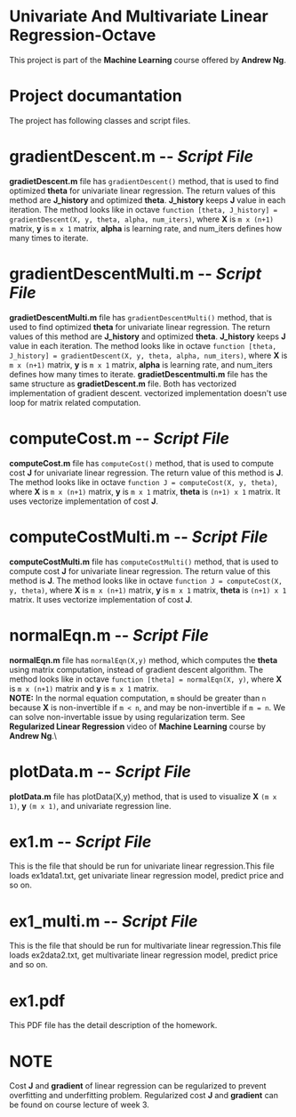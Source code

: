 # Univariate And Multivariate Linear Regression-Octave
This project is part of the **Machine Learning** course offered by **Andrew Ng**.

# Project documantation
The project has following classes and script files.

# gradientDescent.m -- *Script File*

**gradietDescent.m** file has `gradientDescent()` method, that is used to find optimized **theta** for univariate linear regression.
The return values of this method are **J_history**  and optimized **theta**. **J_history** keeps **J** value in each iteration. The method looks like in octave `function [theta, J_history] = gradientDescent(X, y, theta, alpha, num_iters)`, 
where **X** is `m x (n+1)` matrix, **y** is `m x 1` matrix, **alpha** is learning rate, and num_iters defines how many times to iterate.

# gradientDescentMulti.m -- *Script File*
**gradietDescentMulti.m** file has `gradientDescentMulti()` method, that is used to find optimized **theta** for univariate linear regression.
The return values of this method are **J_history**  and optimized **theta**. **J_history** keeps **J** value in each iteration. The method looks like in octave `function [theta, J_history] = gradientDescent(X, y, theta, alpha, num_iters)`, 
where **X** is `m x (n+1)` matrix, **y** is `m x 1` matrix, **alpha** is learning rate, and num_iters defines how many times to iterate. **gradietDescentmulti.m** file has the same structure as  **gradietDescent.m** file. Both has vectorized implementation of gradient descent. vectorized implementation doesn't use loop for matrix related computation.

# computeCost.m -- *Script File*
**computeCost.m** file has `computeCost()` method, that is used to compute cost **J** for univariate linear regression. The return value of this method is **J**. The method looks like in octave `function J = computeCost(X, y, theta)`, 
where **X** is `m x (n+1)` matrix, **y** is `m x 1` matrix, **theta** is `(n+1) x 1` matrix. It uses vectorize implementation of cost **J**.

# computeCostMulti.m -- *Script File*
**computeCostMulti.m** file has `computeCostMulti()` method, that is used to compute cost **J** for univariate linear regression. The return value of this method is **J**. The method looks like in octave `function J = computeCost(X, y, theta)`, 
where **X** is `m x (n+1)` matrix, **y** is `m x 1` matrix, **theta** is `(n+1) x 1` matrix. It uses vectorize implementation of cost **J**.
# normalEqn.m -- *Script File*
**normalEqn.m** file has `normalEqn(X,y)` method, which computes the **theta** using matrix computation, instead of gradient descent algorithm. The method looks like in octave `function [theta] = normalEqn(X, y)`, where **X** is `m x (n+1)` matrix and **y** is `m x 1` matrix.   
**NOTE:** In the normal equation computation, `m` should be greater than `n` because **X** is non-invertible if `m < n`, and may be non-invertible if `m = n`. We can solve non-invertable issue by using regularization term. See **Regularized Linear Regression** video of **Machine Learning** course by **Andrew Ng**.\
# plotData.m -- *Script File*
**plotData.m** file has plotData(X,y) method, that is used to visualize **X** `(m x 1)`, **y** `(m x 1)`, and univariate regression line. 
# ex1.m -- *Script File*
This is the file that should be run for univariate linear regression.This file loads ex1data1.txt, get univariate linear regression model, predict price and so on.
# ex1_multi.m -- *Script File*
This is the file that should be run for multivariate linear regression.This file loads ex2data2.txt, get multivariate linear regression model, predict price and so on.

# ex1.pdf 
This PDF file has the detail description of the homework.

# NOTE 
Cost **J** and **gradient** of linear regression can be regularized to prevent overfitting and underfitting problem. Regularized cost **J** and **gradient** can be found on course lecture of week 3.



